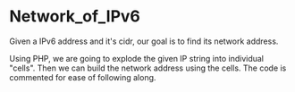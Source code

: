 # Network_of_IPv6
Given a IPv6 address and it's cidr, our goal is to find its network address.

Using PHP, we are going to explode the given IP string into individual "cells". Then we can build the network address using the cells. The code is commented for ease of following along.
